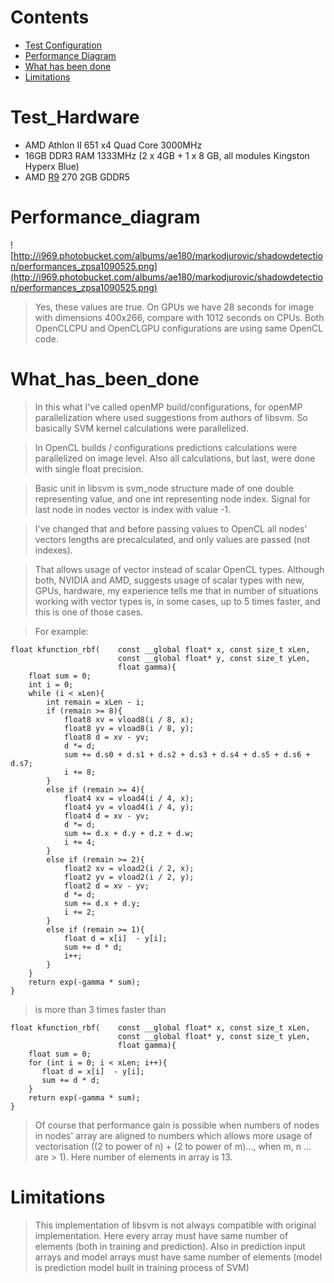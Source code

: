 # Contents #
  * [Test Configuration](PredictionPerformances#Test_Hardware.md)
  * [Performance Diagram](PredictionPerformances#Performance_diagram.md)
  * [What has been done](PredictionPerformances#What_has_been_done.md)
  * [Limitations](PredictionPerformances#Limitations.md)
# Test\_Hardware #
  * AMD Athlon II 651 x4 Quad Core 3000MHz
  * 16GB DDR3 RAM 1333MHz (2 x 4GB + 1 x 8 GB, all modules Kingston Hyperx Blue)
  * AMD [R9](https://code.google.com/p/shadowdetection/source/detail?r=9) 270 2GB GDDR5
# Performance\_diagram #

![http://i969.photobucket.com/albums/ae180/markodjurovic/shadowdetection/performances_zpsa1090525.png](http://i969.photobucket.com/albums/ae180/markodjurovic/shadowdetection/performances_zpsa1090525.png)

> Yes, these values are true. On GPUs we have 28 seconds for image with dimensions 400x266, compare with 1012 seconds on CPUs. Both OpenCLCPU and OpenCLGPU configurations are using same OpenCL code.
# What\_has\_been\_done #

> In this what I've called openMP build/configurations, for openMP parallelization where used suggestions from authors of libsvm. So basically SVM kernel calculations were parallelized.

> In OpenCL builds / configurations predictions calculations were parallelized on image level. Also all calculations, but last, were done with single float precision.

> Basic unit in libsvm is svm\_node structure made of one double representing value, and one int representing node index. Signal for last node in nodes vector is index with value -1.

> I've changed that and before passing values to OpenCL all nodes' vectors lengths are precalculated, and only values are passed (not indexes).

> That allows usage of vector instead of scalar OpenCL types. Although both, NVIDIA and AMD, suggests usage of scalar types with new, GPUs, hardware, my experience tells me that in number of situations working with vector types is, in some cases, up to 5 times faster, and this is one of those cases.

> For example:
```
float kfunction_rbf(    const __global float* x, const size_t xLen,
                        const __global float* y, const size_t yLen,
                        float gamma){
    float sum = 0;    
    int i = 0;
    while (i < xLen){
        int remain = xLen - i;
        if (remain >= 8){
            float8 xv = vload8(i / 8, x);
            float8 yv = vload8(i / 8, y);
            float8 d = xv - yv;
            d *= d;
            sum += d.s0 + d.s1 + d.s2 + d.s3 + d.s4 + d.s5 + d.s6 + d.s7;
            i += 8; 
        }
        else if (remain >= 4){
            float4 xv = vload4(i / 4, x);
            float4 yv = vload4(i / 4, y);
            float4 d = xv - yv;            
            d *= d;            
            sum += d.x + d.y + d.z + d.w;
            i += 4;
        }
        else if (remain >= 2){
            float2 xv = vload2(i / 2, x);
            float2 yv = vload2(i / 2, y);
            float2 d = xv - yv;
            d *= d;            
            sum += d.x + d.y;
            i += 2;
        }
        else if (remain >= 1){
            float d = x[i]  - y[i];
            sum += d * d;
            i++;
        }        
    }
    return exp(-gamma * sum);
}
```

> is more than 3 times faster than
```
float kfunction_rbf(    const __global float* x, const size_t xLen,
                        const __global float* y, const size_t yLen,
                        float gamma){
    float sum = 0;
    for (int i = 0; i < xLen; i++){
       float d = x[i]  - y[i];
       sum += d * d;
    }
    return exp(-gamma * sum); 
} 
```

> Of course that performance gain is possible when numbers of nodes in nodes' array are aligned to numbers which allows more usage of vectorisation ((2 to power of n) + (2 to power of m)..., when m, n ... are > 1). Here number of elements in array is 13.

# Limitations #
> This implementation of libsvm is not always compatible with original implementation. Here every array must have same number of elements (both in training and prediction). Also in prediction input arrays and model arrays must have same number of elements (model is prediction model built in training process of SVM)
